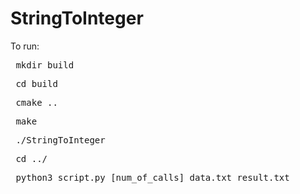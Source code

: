 # StringToInteger
To run:
<pre> mkdir build
<pre> cd build
<pre> cmake ..
<pre> make
<pre> ./StringToInteger
<pre> cd ../
<pre> python3 script.py [num_of_calls] data.txt result.txt
